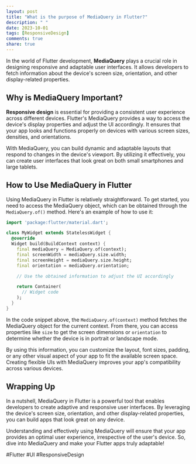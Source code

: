 ```yaml
---
layout: post
title: "What is the purpose of MediaQuery in Flutter?"
description: " "
date: 2023-10-01
tags: [ResponsiveDesign]
comments: true
share: true
---
```


In the world of Flutter development, **MediaQuery** plays a crucial role in designing responsive and adaptable user interfaces. It allows developers to fetch information about the device's screen size, orientation, and other display-related properties.

## Why is MediaQuery Important?

**Responsive design** is essential for providing a consistent user experience across different devices. Flutter's MediaQuery provides a way to access the device's display properties and adjust the UI accordingly. It ensures that your app looks and functions properly on devices with various screen sizes, densities, and orientations.

With MediaQuery, you can build dynamic and adaptable layouts that respond to changes in the device's viewport. By utilizing it effectively, you can create user interfaces that look great on both small smartphones and large tablets.

## How to Use MediaQuery in Flutter

Using MediaQuery in Flutter is relatively straightforward. To get started, you need to access the MediaQuery object, which can be obtained through the `MediaQuery.of()` method. Here's an example of how to use it:

```dart
import 'package:flutter/material.dart';

class MyWidget extends StatelessWidget {
  @override
  Widget build(BuildContext context) {
    final mediaQuery = MediaQuery.of(context);
    final screenWidth = mediaQuery.size.width;
    final screenHeight = mediaQuery.size.height;
    final orientation = mediaQuery.orientation;

    // Use the obtained information to adjust the UI accordingly

    return Container(
      // Widget code
    );
  }
}
```

In the code snippet above, the `MediaQuery.of(context)` method fetches the MediaQuery object for the current context. From there, you can access properties like `size` to get the screen dimensions or `orientation` to determine whether the device is in portrait or landscape mode.

By using this information, you can customize the layout, font sizes, padding, or any other visual aspect of your app to fit the available screen space. Creating flexible UIs with MediaQuery improves your app's compatibility across various devices.

## Wrapping Up

In a nutshell, MediaQuery in Flutter is a powerful tool that enables developers to create adaptive and responsive user interfaces. By leveraging the device's screen size, orientation, and other display-related properties, you can build apps that look great on any device.

Understanding and effectively using MediaQuery will ensure that your app provides an optimal user experience, irrespective of the user's device. So, dive into MediaQuery and make your Flutter apps truly adaptable!

#Flutter #UI #ResponsiveDesign